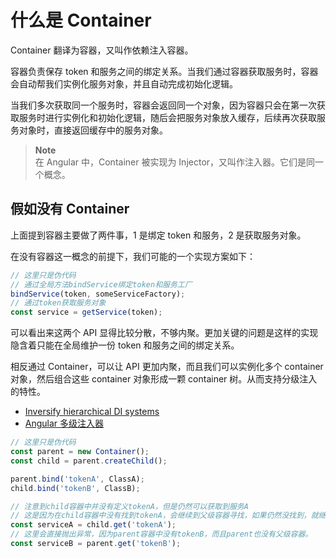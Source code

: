 # 什么是 Container

Container 翻译为容器，又叫作依赖注入容器。

容器负责保存 token 和服务之间的绑定关系。当我们通过容器获取服务时，容器会自动帮我们实例化服务对象，并且自动完成初始化逻辑。

当我们多次获取同一个服务时，容器会返回同一个对象，因为容器只会在第一次获取服务时进行实例化和初始化逻辑，随后会把服务对象放入缓存，后续再次获取服务对象时，直接返回缓存中的服务对象。

> **Note**  
> 在 Angular 中，Container 被实现为 Injector，又叫作注入器。它们是同一个概念。

## 假如没有 Container

上面提到容器主要做了两件事，1 是绑定 token 和服务，2 是获取服务对象。

在没有容器这一概念的前提下，我们可能的一个实现方案如下：

```ts
// 这里只是伪代码
// 通过全局方法bindService绑定token和服务工厂
bindService(token, someServiceFactory);
// 通过token获取服务对象
const service = getService(token);
```

可以看出来这两个 API 显得比较分散，不够内聚。更加关键的问题是这样的实现隐含着只能在全局维护一份 token 和服务之间的绑定关系。

相反通过 Container，可以让 API 更加内聚，而且我们可以实例化多个 container 对象，然后组合这些 container 对象形成一颗 container 树。从而支持分级注入的特性。

- [Inversify hierarchical DI systems](https://github.com/inversify/InversifyJS/blob/develop/v6/wiki/hierarchical_di.md)
- [Angular 多级注入器](https://v17.angular.cn/guide/hierarchical-dependency-injection)

```ts
// 这里只是伪代码
const parent = new Container();
const child = parent.createChild();

parent.bind('tokenA', ClassA);
child.bind('tokenB', ClassB);

// 注意到child容器中并没有定义tokenA，但是仍然可以获取到服务A
// 这是因为在child容器中没有找到tokenA，会继续到父级容器寻找，如果仍然没找到，就继续从父级容器中寻找，直到寻找到tokenA，或者父级容器不存在为止
const serviceA = child.get('tokenA');
// 这里会直接抛出异常，因为parent容器中没有tokenB，而且parent也没有父级容器。
const serviceB = parent.get('tokenB');
```
